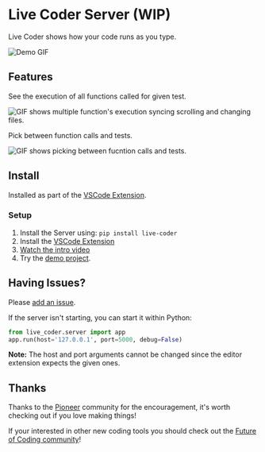 # Live Coder Server (WIP)

Live Coder shows how your code runs as you type.

![Demo GIF](https://media.giphy.com/media/gLWZ9M8YkqQJWXVzBh/giphy.gif)

## Features

See the execution of all functions called for given test.

![GIF shows multiple function's execution syncing scrolling and changing files.](https://media.giphy.com/media/h4g1YyGCgGvHCibw5k/giphy.gif)

Pick between function calls and tests.

![GIF shows picking between fucntion calls and tests.](https://media.giphy.com/media/jR4Uz4lYefwa0Ugifs/giphy.gif)

## Install

Installed as part of the [VSCode Extension](https://marketplace.visualstudio.com/items?itemName=fraser.live-coder).

### Setup

1. Install the Server using: `pip install live-coder`
2. Install the [VSCode Extension](https://marketplace.visualstudio.com/items?itemName=fraser.live-coder)
3. [Watch the intro video](https://www.youtube.com/watch?v=LW_fgRFmEGI)
4. Try the [demo project](https://gitlab.com/Fraser-Greenlee/live-coder-demo-project).

## Having Issues?

Please [add an issue](https://gitlab.com/Fraser-Greenlee/live-coding).

If the server isn't starting, you can start it within Python:

```python
from live_coder.server import app
app.run(host='127.0.0.1', port=5000, debug=False)
```

**Note:** The host and port arguments cannot be changed since the editor extension expects the given ones.

## Thanks

Thanks to the [Pioneer](https://pioneer.app) community for the encouragement, it's worth checking out if you love making things!

If your interested in other new coding tools you should check out the [Future of Coding community](https://futureofcoding.org)!
